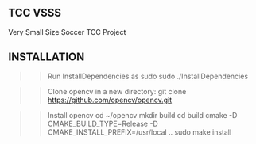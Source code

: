 ## TCC VSSS ##


Very Small Size Soccer TCC Project


## INSTALLATION ##

>> Run InstallDependencies as sudo 
	sudo ./InstallDependencies

>> Clone opencv in a new directory: 
	git clone https://github.com/opencv/opencv.git

>> Install opencv
	cd ~/opencv
	mkdir build
	cd build
	cmake -D CMAKE_BUILD_TYPE=Release -D CMAKE_INSTALL_PREFIX=/usr/local ..
	sudo make install
	
